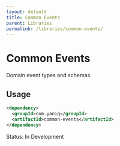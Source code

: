 ```yaml
---
layout: default
title: Common Events
parent: Libraries
permalink: /libraries/common-events/
---
```


# Common Events

Domain event types and schemas.

## Usage

```xml
<dependency>
  <groupId>com.yaniq</groupId>
  <artifactId>common-events</artifactId>
</dependency>
```

Status: In Development

